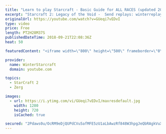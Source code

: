 ```yaml
---
title: "Learn to play Starcraft - Basic Guide for ALL RACES (updated 2017) #2"
excerpt: "Starcraft 2: Legacy of the Void -  Send replays: winterreplays@gmail.com ( -- Watch live at https://www.twitch.tv/wintergaming"
originalUrl: https://youtube.com/watch?v=GUeqi7vEDvI
type: video
price: Free
length: PT2H28M37S
publishedDateTime: 2018-09-21T22:08:36Z
heat: 50

featuredContent: "<iframe width=\"800\" height=\"500\" frameborder=\"0\" src=\"https://www.youtube.com/embed/GUeqi7vEDvI\" allow=\"accelerometer; autoplay; encrypted-media; gyroscope; picture-in-picture\" allowfullscreen></iframe>"

provider:
  name: WinterStarcraft
  domain: youtube.com

topics:
  - StarCraft 2
  - Zerg

images:
  - url: https://i.ytimg.com/vi/GUeqi7vEDvI/maxresdefault.jpg
    width: 1280
    height: 720
    isCached: true

secured: "2Pdaws0u/OcRM9eDjQUPdCVu5afMFE5zU1aLbAwzRf848W3hpgJeQbRAgkVuXUMVN+be0XdN68zr4rnqtxjcDb7fneTrTf14EdPlSRIQ5dVkNy/c1GbRsVtrjtaZoH518/Xf5JnY5/RABFI2KrqF5J2XWMO2bEP+GEPX9jiJDjEjRoKEMbQ22+1fx7PCdnAWDsayFdlUJ5YxDqYMtwtzVQZq5kOG/GP6v7JcNWsBVA9xe61kDMPkFE/+YpgKogM0Nm7LlYQT45J9Dyd3/q+LnWaqTjShX8mulY4IX5KS4ysD3lOdpiOEGgLj0WPMoGkAO1hIT3lgyvm9T9ALxfPqhV98Zj1e9RE2FX4mP4eejGiA9a/zqTMvw8d77NfOqShcFcXjHbuxiezXf4kV5huqxoBZ4YV6PPqJFwqQmmv5cpA=;f+P+O3ctazxk/ffkrPcBqA=="
---
```


